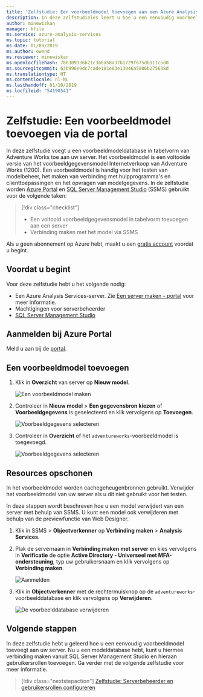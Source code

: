 ```yaml
---
title: 'Zelfstudie: Een voorbeeldmodel toevoegen aan een Azure Analysis Services-server | Microsoft Docs'
description: In deze zelfstudieles leert u hoe u een eenvoudig voorbeeldmodel toevoegt in Azure Analysis Services.
author: minewiskan
manager: kfile
ms.service: azure-analysis-services
ms.topic: tutorial
ms.date: 01/09/2019
ms.author: owend
ms.reviewer: minewiskan
ms.openlocfilehash: 78b309336b21c3b6a58a37b1729f675db111c5d0
ms.sourcegitcommit: 63b996e9dc7cade181e83e13046a5006b275638d
ms.translationtype: HT
ms.contentlocale: nl-NL
ms.lasthandoff: 01/10/2019
ms.locfileid: "54190541"
---
```

# <a name="tutorial-add-a-sample-model-from-the-portal"></a>Zelfstudie: Een voorbeeldmodel toevoegen via de portal

In deze zelfstudie voegt u een voorbeeldmodeldatabase in tabelvorm van Adventure Works toe aan uw server. Het voorbeeldmodel is een voltooide versie van het voorbeeldgegevensmodel Internetverkoop van Adventure Works (1200). Een voorbeeldmodel is handig voor het testen van modelbeheer, het maken van verbinding met hulpprogramma's en clienttoepassingen en het opvragen van modelgegevens. In de zelfstudie worden [Azure Portal](https://portal.azure.com) en [SQL Server Management Studio](/sql/ssms/download-sql-server-management-studio-ssms) (SSMS) gebruikt voor de volgende taken: 

> [!div class="checklist"]
> * Een voltooid voorbeeldgegevensmodel in tabelvorm toevoegen aan een server 
> * Verbinding maken met het model via SSMS

Als u geen abonnement op Azure hebt, maakt u een [gratis account](https://azure.microsoft.com/free/) voordat u begint.

## <a name="before-you-begin"></a>Voordat u begint

Voor deze zelfstudie hebt u het volgende nodig:

- Een Azure Analysis Services-server. Zie [Een server maken - portal](analysis-services-create-server.md) voor meer informatie.
- Machtigingen voor serverbeheerder
- [SQL Server Management Studio](https://docs.microsoft.com/sql/ssms/download-sql-server-management-studio-ssms)


## <a name="sign-in-to-the-azure-portal"></a>Aanmelden bij Azure Portal

Meld u aan bij de [portal](https://portal.azure.com/).

## <a name="add-a-sample-model"></a>Een voorbeeldmodel toevoegen

1. Klik in **Overzicht** van server op **Nieuw model**.

    ![Een voorbeeldmodel maken](./media/analysis-services-create-sample-model/aas-create-sample-new-model.png)

2. Controleer in **Nieuw model** > **Een gegevensbron kiezen** of **Voorbeeldgegevens** is geselecteerd en klik vervolgens op **Toevoegen**.

    ![Voorbeeldgegevens selecteren](./media/analysis-services-create-sample-model/aas-create-sample-data.png)

3. Controleer in **Overzicht** of het `adventureworks`-voorbeeldmodel is toegevoegd.

    ![Voorbeeldgegevens selecteren](./media/analysis-services-create-sample-model/aas-create-sample-verify.png)


## <a name="clean-up-resources"></a>Resources opschonen

In het voorbeeldmodel worden cachegeheugenbronnen gebruikt. Verwijder het voorbeeldmodel van uw server als u dit niet gebruikt voor het testen.

In deze stappen wordt beschreven hoe u een model verwijdert van een server met behulp van SSMS. U kunt een model ook verwijderen met behulp van de previewfunctie van Web Designer.

1. Klik in SSMS > **Objectverkenner** op **Verbinding maken** > **Analysis Services**.

2. Plak de servernaam in **Verbinding maken met server** en kies vervolgens in **Verificatie** de optie **Active Directory - Universeel met MFA-ondersteuning**, typ uw gebruikersnaam en klik vervolgens op **Verbinding maken**.

    ![Aanmelden](./media/analysis-services-create-sample-model/aas-create-sample-cleanup-signin.png)

3. Klik in **Objectverkenner** met de rechtermuisknop op de `adventureworks`-voorbeelddatabase en klik vervolgens op **Verwijderen**.

    ![De voorbeelddatabase verwijderen](./media/analysis-services-create-sample-model/aas-create-sample-cleanup-delete.png)

## <a name="next-steps"></a>Volgende stappen 

In deze zelfstudie hebt u geleerd hoe u een eenvoudig voorbeeldmodel toevoegt aan uw server. Nu u een modeldatabase hebt, kunt u hiermee verbinding maken vanuit SQL Server Management Studio en hieraan gebruikersrollen toevoegen. Ga verder met de volgende zelfstudie voor meer informatie.

> [!div class="nextstepaction"]
> [Zelfstudie: Serverbeheerder en gebruikersrollen configureren](analysis-services-database-users.md)


